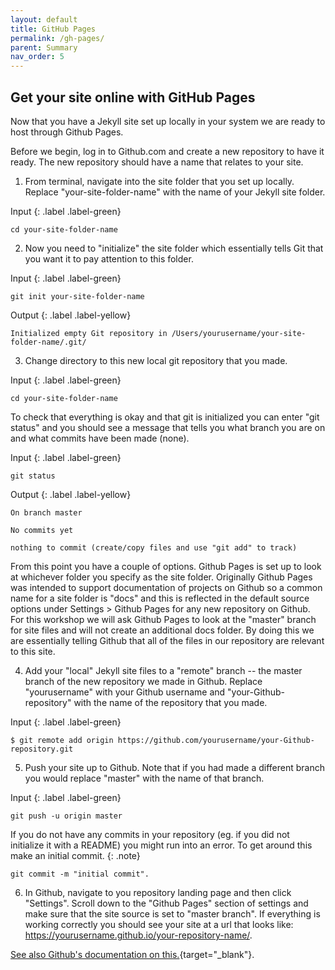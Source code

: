 ```yaml
---
layout: default
title: GitHub Pages
permalink: /gh-pages/
parent: Summary
nav_order: 5
---
```


## Get your site online with GitHub Pages

Now that you have a Jekyll site set up locally in your system we are ready to host through Github Pages.

Before we begin, log in to Github.com and create a new repository to have it ready. The new repository should have a name that relates to your site.

1) From terminal, navigate into the site folder that you set up locally. Replace "your-site-folder-name" with the name of your Jekyll site folder.

Input
{: .label .label-green}
~~~
cd your-site-folder-name
~~~

2) Now you need to "initialize" the site folder which essentially tells Git that you want it to pay attention to this folder.

Input
{: .label .label-green}
~~~
git init your-site-folder-name
~~~

Output
{: .label .label-yellow}
~~~
Initialized empty Git repository in /Users/yourusername/your-site-folder-name/.git/
~~~

3) Change directory to this new local git repository that you made.

Input
{: .label .label-green}
~~~
cd your-site-folder-name
~~~

To check that everything is okay and that git is initialized you can enter "git status" and you should see a message that tells you what branch you are on and what commits have been made (none).

Input
{: .label .label-green}
~~~
git status
~~~

Output
{: .label .label-yellow}
~~~
On branch master

No commits yet

nothing to commit (create/copy files and use "git add" to track)
~~~

From this point you have a couple of options. Github Pages is set up to look at whichever folder you specify as the site folder. Originally Github Pages was intended to support documentation of projects on Github so a common name for a site folder is "docs" and this is reflected in the default source options under Settings > Github Pages for any new repository on Github. For this workshop we will ask Github Pages to look at the "master" branch for site files and will not create an additional docs folder. By doing this we are essentially telling Github that all of the files in our repository are relevant to this site.

4) Add your "local" Jekyll site files to a "remote" branch -- the master branch of the new repository we made in Github. Replace "yourusername" with your Github username and "your-Github-repository" with the name of the repository that you made.

Input
{: .label .label-green}
~~~
$ git remote add origin https://github.com/yourusername/your-Github-repository.git
~~~

5) Push your site up to Github. Note that if you had made a different branch you would replace "master" with the name of that branch.

Input
{: .label .label-green}
~~~
git push -u origin master
~~~

If you do not have any commits in your repository (eg. if you did not initialize it with a README) you might run into an error. To get around this make an initial commit.
{: .note}

~~~
git commit -m "initial commit".
~~~

6) In Github, navigate to you repository landing page and then click "Settings".
Scroll down to the "Github Pages" section of settings and make sure that the site source is set to "master branch". If everything is working correctly you should see your site at a url that looks like: https://yourusername.github.io/your-repository-name/.


[See also Github's documentation on this.](https://help.github.com/en/github/working-with-github-pages/adding-a-theme-to-your-github-pages-site-using-jekyll){target="_blank"}.
